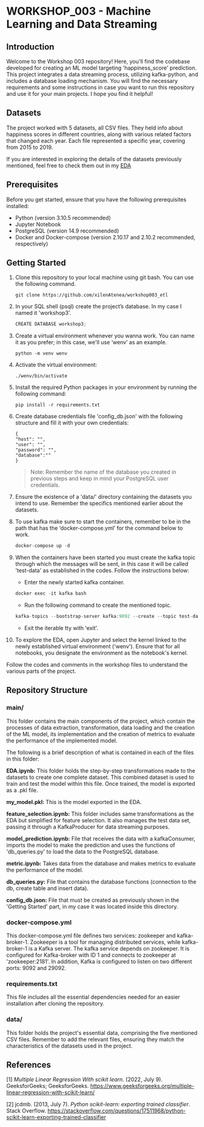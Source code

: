 # WORKSHOP_003 - Machine Learning and Data Streaming

## Introduction

Welcome to the Workshop 003 repository! Here, you'll find the codebase developed for creating an ML model targeting 'happiness_score' prediction. This project integrates a data streaming process, utilizing kafka-python, and includes a database loading mechanism.
You will find the necessary requirements and some instructions in case you want to run this repository and use it for your main projects. I hope you find it helpful! 

## Datasets

The project worked with 5 datasets, all CSV files. They held info about happiness scores in different countries, along with various related factors that changed each year. Each file represented a specific year, covering from 2015 to 2019.

If you are interested in exploring the details of the datasets previously mentioned, feel free to check them out in my [EDA](main/EDA.ipynb)

## Prerequisites

Before you get started, ensure that you have the following prerequisites installed:

- Python (version 3.10.5 recommended)
- Jupyter Notebook
- PostgreSQL (version 14.9 recommended)
- Docker and Docker-compose (version 2.10.17 and 2.10.2 recommended, respectively)

## Getting Started

1. Clone this repository to your local machine using git bash. You can use the following command.
    
    ```
    git clone https://github.com/xilenAtenea/workshop003_etl
    
    ```
    
2. In your SQL shell (psql) create the project’s database. In my case I named it 'workshop3'.
    
    ```jsx
    CREATE DATABASE workshop3;
    ```
    
3. Create a virtual environment whenever you wanna work. You can name it as you prefer; in this case, we'll use ‘wenv’ as an example.
    
    ```
    python -m venv wenv
    ```
    
4. Activate the virtual environment:
    
    ```
    ./wenv/bin/activate
    
    ```
    
5. Install the required Python packages in your environment by running the following command:
    
    ```
    pip install -r requirements.txt
    ```
    
6. Create database credentials file 'config_db.json' with the following structure and fill it with your own credentials:
    
    ```
    {
    "host": "",
    "user": "",
    "password": "",
    "database":""
    }
    
    ```
    
    > Note: Remember the name of the database you created in previous steps and keep in mind your PostgreSQL user credentials.
    > 
7. Ensure the existence of a 'data/' directory containing the datasets you intend to use. Remember the specifics mentioned earlier about the datasets.
8. To use kafka make sure to start the containers, remember to be in the path that has the ‘docker-compose.yml’ for the command below to work.
    
    ```jsx
    docker-compose up -d
    ```
    
9. When the containers have been started you must create the kafka topic through which the messages will be sent, in this case it will be called 'test-data' as established in the codes. Follow the instructions below:
    - Enter the newly started kafka container.
    
    ```jsx
    docker exec -it kafka bash
    ```
    
    - Run the following command to create the mentioned topic.
    
    ```jsx
    kafka-topics --bootstrap-server kafka:9092 --create --topic test-data
    ```
    
    - Exit the iterable tty with 'exit'.
10. To explore the EDA, open Jupyter and select the kernel linked to the newly established virtual environment ('wenv'). Ensure that for all notebooks, you designate the environment as the notebook's kernel.

Follow the codes and comments in the workshop files to understand the various parts of the project.

## Repository Structure

### main/

This folder contains the main components of the project, which contain the processes of data extraction, transformation, data loading and the creation of the ML model, its implementation and the creation of metrics to evaluate the performance of the implemented model.

The following is a brief description of what is contained in each of the files in this folder:

**EDA.ipynb:** This folder holds the step-by-step transformations made to the datasets to create one complete dataset. This combined dataset is used to train and test the model within this file. Once trained, the model is exported as a .pkl file.

**my_model.pkl:** This is the model exported in the EDA.

**feature_selection.ipynb:** This folder includes same transformations as the EDA but simplified for feature selection. It also manages the test data set, passing it through a KafkaProducer for data streaming purposes.

**model_prediction.ipynb:** File that receives the data with a kafkaConsumer, imports the model to make the prediction and uses the functions of 'db_queries.py' to load the data to the PostgreSQL database.

**metric.ipynb:** Takes data from the database and makes metrics to evaluate the performance of the model.

**db_queries.py:** File that contains the database functions (connection to the db, create table and insert data).

**config_db.json:** File that must be created as previously shown in the 'Getting Started' part, in my case it was located inside this directory.

### docker-compose.yml

This docker-compose.yml file defines two services: zookeeper and kafka-broker-1. Zookeeper is a tool for managing distributed services, while kafka-broker-1 is a Kafka server.
The kafka service depends on zookeeper. It is configured for Kafka-broker with ID 1 and connects to zookeeper at 'zookeeper:2181'. In addition, Kafka is configured to listen on two different ports: 9092 and 29092.

### requirements.txt

This file includes all the essential dependencies needed for an easier installation after cloning the repository.

### data/

This folder holds the project's essential data, comprising the five mentioned CSV files. Remember to add the relevant files, ensuring they match the characteristics of the datasets used in the project.

## References

[1] *Multiple Linear Regression With scikit learn*. (2022, July 9). GeeksforGeeks; GeeksforGeeks. https://www.geeksforgeeks.org/multiple-linear-regression-with-scikit-learn/

[2] jcdmb. (2013, July 7). *Python scikit-learn: exporting trained classifier*. Stack Overflow. https://stackoverflow.com/questions/17511968/python-scikit-learn-exporting-trained-classifier

